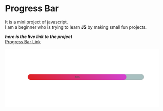 # Progress Bar

It is a mini project of javascript.  
I am a beginner who is trying to learn **JS** by making small fun projects.

***here is the live link to the project***  
[Progress Bar Link](https://progress-bar-js.vercel.app)

![Image](./image.png)
